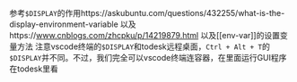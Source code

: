 参考`$DISPLAY`的作用https://askubuntu.com/questions/432255/what-is-the-display-environment-variable
以及https://www.cnblogs.com/zhcpku/p/14219879.html
以及[[env-var]]的设置变量方法
注意vscode终端的`$DISPLAY`和todesk远程桌面，`Ctrl + Alt + T`的`$DISPLAY`并不同。不过，我们完全可以vscode终端连容器，在里面运行GUI程序在todesk里看